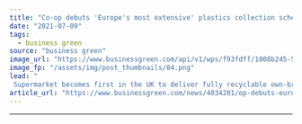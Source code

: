 ```yaml
---
title: "Co-op debuts 'Europe's most extensive' plastics collection scheme"
date: "2021-07-09"
tags: 
  - business green
source: "business green"
image_url: "https://www.businessgreen.com/api/v1/wps/f93fdff/1808b245-53f1-447a-850b-cb5efcd1c7ea/2/Recycling-Unit-2a-002-co-op-185x114.png"
image_fp: "/assets/img/post_thumbnails/84.png"
lead: "
 Supermarket becomes first in the UK to deliver fully recyclable own-brand packaging ..."
article_url: "https://www.businessgreen.com/news/4034201/op-debuts-europe-most-extensive-plastics-collection-scheme"
---
```


---
